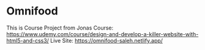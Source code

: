 # Omnifood


This is Course Project from Jonas Course: https://www.udemy.com/course/design-and-develop-a-killer-website-with-html5-and-css3/
Live Site: https://omnifood-saleh.netlify.app/
